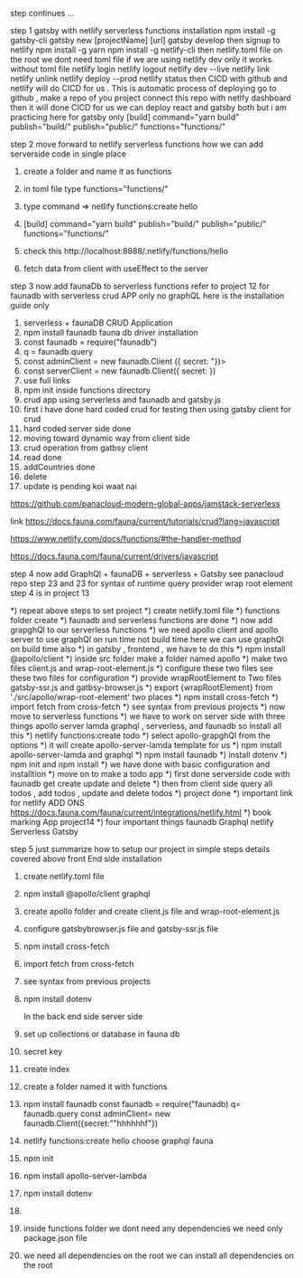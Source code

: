 step continues ...

step 1
gatsby with netlify serverless functions
installation
npm install -g gatsby-cli
gatsby new [projectName] [url]
gatsby develop
then
signup to netlify
npm install -g yarn
npm install -g netlify-cli
then
netlify.toml file on the root we dont need toml file if we are using netlify dev only it works without toml file 
netlify login
netlify logout
netlify dev --live
netlify link
netlify unlink
netlify deploy --prod
netlify status
then CICD with github and netlify will do CICD for us . This is  automatic process of deploying
go to github ,
make a repo of you project connect this repo with netlfy dashboard then it will done CICD for us 
we can deploy react and gatsby both
but i am practicing here for gatsby only 
[build]
command="yarn build"
publish="build/"
publish="public/"
functions="functions/"

step 2 move forward to netlify serverless functions how we can add serverside code in single place 
1) create a folder and name it  as functions
2) in toml file type functions="functions/"
2) type command => netlify functions:create hello
3)  [build]
        command="yarn build"
        publish="build/"
        publish="public/"
        functions="functions/"
4) check this 
http://localhost:8888/.netlify/functions/hello

5) fetch data from client with useEffect to the server  

step 3 now add faunaDb to serverless functions
 refer to project 12  for faunadb with serverless crud APP only no graphQL 
here is the installation guide only


1) serverless + faunaDB CRUD Application
2) npm install faunadb  fauna db driver installation
3) const faunadb = require("faunadb") 
4) q = faunadb.query
5) const adminClient = new faunadb.Client ({ secret: "})>
6) const serverClient = new faunadb.Client({ secret:  })
7) use full links
8) npm init inside functions directory 
9) crud app using serverless and faunadb and gatsby.js 
10) first i have done hard coded crud for testing then using gatsby client for crud 
11) hard coded server side done 
12) moving toward dynamic way from client side 
13) crud operation from gatbsy client 
14) read done
15) addCountries done
16) delete 
17) update is pending  koi waat nai 

https://github.com/panacloud-modern-global-apps/jamstack-serverless

link https://docs.fauna.com/fauna/current/tutorials/crud?lang=javascript

https://www.netlify.com/docs/functions/#the-handler-method

https://docs.fauna.com/fauna/current/drivers/javascript

 step 4 now add GraphQl + faunaDB + serverless + Gatsby 
  see panacloud repo step 23 and 23 for syntax of runtime query provider wrap root element
 step 4 is in project 13 

*) repeat above steps to set project
*) create netlify.toml file
*) functions folder create
*) faunadb and serverless functions are done 
*) now add grapghQl to our serverless functions 
*) we need apollo client and apollo server to use graphQl  on run time not build time here we can use graphQl on build time also 
*) in gatsby , frontend , we have to do this
*) npm install @apollo/client
*) inside src folder make a folder named apollo 
*) make two files client.js and wrap-root-element.js
*) configure these  two files  see  these two files for configuration
*) provide wrapRootElement  to Two files gatsby-ssr.js and gatbsy-browser.js
*) export {wrapRootElement} from './src/apollo/wrap-root-element' two places 
*) npm install cross-fetch 
*) import fetch from cross-fetch
*) see syntax from previous projects 
*) now move to serverless functions
*) we have to work on server side with three things apollo server lamda graphql , serverless, and faunadb so install all this 
*) netlify functions:create todo
*) select apollo-grapghQl from the options
*) it will create apollo-server-lamda template for us 
*) npm install apollo-server-lamda  and graphql
*) npm install faunadb
*) install dotenv 
*) npm init and npm install 
*) we have done with basic configuration and installtion 
*) move on to make a todo app 
*) first done serverside code with faunadb get create update and delete
*) then from client side query all todos , add todos , update and delete todos 
*)  project done 
*) important link for netlify ADD ONS  https://docs.fauna.com/fauna/current/integrations/netlify.html
*) book marking App  project14
*) four important things  faunadb Graphql netlify Serverless Gatsby 


step 5  just summarize how to setup our project in simple steps details covered above 
 front End side installation 
1) create netlify.toml file 
2) npm install @apollo/client graphql
3) create apollo folder and create client.js file and wrap-root-element.js
4) configure gatsbybrowser.js file and gatsby-ssr.js file
5) npm install cross-fetch 
6) import fetch from cross-fetch
5) see syntax from previous projects 
6) npm install dotenv 


    In  the back end side server side 
1) set up collections or database in fauna db 
2) secret key 
3) create index
4) create a folder named it with functions
5) npm install faunadb const faunadb = require("faunadb) q= faunadb.query const adminClient= new faunadb.Client({secret:""hhhhhhf"})
6) netlify functions:create hello choose graphql fauna
7) npm init 
8) npm install apollo-server-lambda
9) npm install dotenv
10) 

10) inside functions folder we dont need any dependencies we need only package.json file 
11) we need all dependencies on the root  we can install all dependencies on the root 




   




